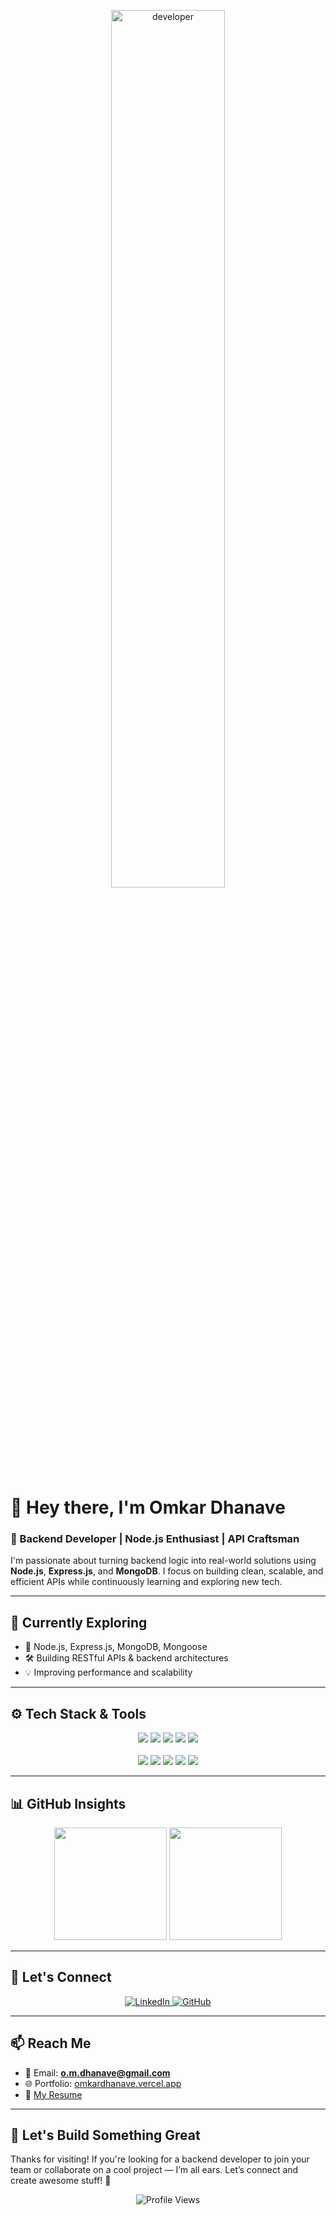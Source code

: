<p align="center">
  <img src="https://media.giphy.com/media/qgQUggAC3Pfv687qPC/giphy.gif" alt="developer" width="60%" />
</p>


# 👋 Hey there, I'm Omkar Dhanave

### 🚀 Backend Developer | Node.js Enthusiast | API Craftsman

I'm passionate about turning backend logic into real-world solutions using **Node.js**, **Express.js**, and **MongoDB**. I focus on building clean, scalable, and efficient APIs while continuously learning and exploring new tech.

---

## 🧠 Currently Exploring

- 🔧 Node.js, Express.js, MongoDB, Mongoose  
- 🛠️ Building RESTful APIs & backend architectures  
- 💡 Improving performance and scalability

---

## ⚙️ Tech Stack & Tools

<p align="center">
  <img src="https://img.shields.io/badge/JavaScript-F7DF1E?style=for-the-badge&logo=javascript&logoColor=black"/>
  <img src="https://img.shields.io/badge/Node.js-339933?style=for-the-badge&logo=nodedotjs&logoColor=white"/>
  <img src="https://img.shields.io/badge/Express.js-000000?style=for-the-badge&logo=express&logoColor=white"/>
  <img src="https://img.shields.io/badge/MongoDB-47A248?style=for-the-badge&logo=mongodb&logoColor=white"/>
  <img src="https://img.shields.io/badge/Mongoose-880000?style=for-the-badge&logo=mongoose&logoColor=white"/>
  <br/><br/>
  <img src="https://img.shields.io/badge/HTML5-E34F26?style=for-the-badge&logo=html5&logoColor=white"/>
  <img src="https://img.shields.io/badge/CSS3-1572B6?style=for-the-badge&logo=css3&logoColor=white"/>
  <img src="https://img.shields.io/badge/Postman-FF6C37?style=for-the-badge&logo=postman&logoColor=white"/>
  <img src="https://img.shields.io/badge/Git-F05032?style=for-the-badge&logo=git&logoColor=white"/>
  <img src="https://img.shields.io/badge/Google%20Cloud-4285F4?style=for-the-badge&logo=google-cloud&logoColor=white"/>
</p>

---

## 📊 GitHub Insights

<div align="center">
  <img src="https://github-readme-stats.vercel.app/api?username=omkar231098&show_icons=true&theme=radical&hide_border=true" height="180px"/>
  <img src="https://github-readme-stats.vercel.app/api/top-langs/?username=omkar231098&layout=compact&theme=radical&hide_border=true" height="180px"/>
</div>

---

## 🔗 Let's Connect

<p align="center">
  <a href="https://www.linkedin.com/in/omkardhanave/" target="_blank">
    <img src="https://img.shields.io/badge/LinkedIn-0A66C2?style=for-the-badge&logo=linkedin&logoColor=white" alt="LinkedIn"/>
  </a>
  <a href="https://github.com/omkar231098" target="_blank">
    <img src="https://img.shields.io/badge/GitHub-171515?style=for-the-badge&logo=github&logoColor=white" alt="GitHub"/>
  </a>
</p>

---

## 📫 Reach Me

- 📧 Email: **o.m.dhanave@gmail.com**  
- 🌐 Portfolio: [omkardhanave.vercel.app](https://omkardhanave.vercel.app)  
- 📄 [My Resume](https://drive.google.com/file/d/1H13qfzh36W56C1tj4Ck5oi5Ftd2yu_8p/view?usp=share_link)

---

## 🌟 Let's Build Something Great

Thanks for visiting! If you're looking for a backend developer to join your team or collaborate on a cool project — I’m all ears. Let’s connect and create awesome stuff! 🙌

<p align="center">
  <img src="https://komarev.com/ghpvc/?username=omkar231098&label=Profile%20Views&color=blueviolet&style=flat-square" alt="Profile Views">
</p>
